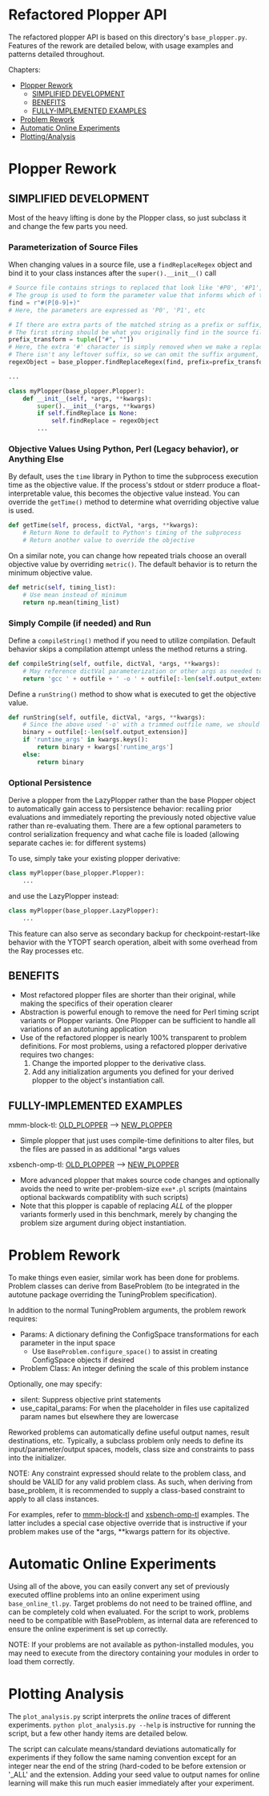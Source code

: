 # Refactored Plopper API

The refactored plopper API is based on this directory's `base_plopper.py`.
Features of the rework are detailed below, with usage examples and patterns detailed throughout.

Chapters:

* [Plopper Rework](plopperREADME.md#plopper-rework)
  + [SIMPLIFIED DEVELOPMENT](plopperREADME.md#simplified-development)
  + [BENEFITS](plopperREADME.md#benefits)
  + [FULLY-IMPLEMENTED EXAMPLES](plopperREADME.md#fully-implemented-examples)
* [Problem Rework](plopperREADME.md#problem-rework)
* [Automatic Online Experiments](plopperREADME.md#automatic-online-experiments)
* [Plotting/Analysis](plopperREADME.md#plotting-analysis)

# Plopper Rework

## SIMPLIFIED DEVELOPMENT

Most of the heavy lifting is done by the Plopper class, so just subclass it and change the few parts you need.

### Parameterization of Source Files

When changing values in a source file, use a `findReplaceRegex` object and bind it to your class instances after the `super().__init__()` call
```python
# Source file contains strings to replaced that look like '#P0', '#P1', etc
# The group is used to form the parameter value that informs which of the problem parameters replaces this string in the file's text
find = r"#(P[0-9]+)"
# Here, the parameters are expressed as 'P0', 'P1', etc

# If there are extra parts of the matched string as a prefix or suffix, specify how they should be found and replaced here
# The first string should be what you originally find in the source file, the second should be its replacement
prefix_transform = tuple(["#", ""])
# Here, the extra '#' character is simply removed when we make a replacement
# There isn't any leftover suffix, so we can omit the suffix argument, but it is explicitly shown below
regexObject = base_plopper.findReplaceRegex(find, prefix=prefix_transform, suffix=None)

...

class myPlopper(base_plopper.Plopper):
    def __init__(self, *args, **kwargs):
        super().__init__(*args, **kwargs)
        if self.findReplace is None:
            self.findReplace = regexObject
        ...
```

### Objective Values Using Python, Perl (Legacy behavior), or Anything Else

By default, uses the `time` library in Python to time the subprocess execution time as the objective value.
If the process's stdout or stderr produce a float-interpretable value, this becomes the objective value instead.
You can override the `getTime()` method to determine what overriding objective value is used.
```python
def getTime(self, process, dictVal, *args, **kwargs):
    # Return None to default to Python's timing of the subprocess
    # Return another value to override the objective
```
On a similar note, you can change how repeated trials choose an overall objective value by overriding `metric()`.
The default behavior is to return the minimum objective value.
```python
def metric(self, timing_list):
    # Use mean instead of minimum
    return np.mean(timing_list)
```

### Simply Compile (if needed) and Run

Define a `compileString()` method if you need to utilize compilation.
Default behavior skips a compilation attempt unless the method returns a string.
```python
def compileString(self, outfile, dictVal, *args, **kwargs):
    # May reference dictVal parameterization or other args as needed to customize compilation
    return 'gcc ' + outfile + ' -o ' + outfile[:-len(self.output_extension)]
```

Define a `runString()` method to show what is executed to get the objective value.
```python
def runString(self, outfile, dictVal, *args, **kwargs):
    # Since the above used '-o' with a trimmed outfile name, we should replicate that change here
    binary = outfile[:-len(self.output_extension)]
    if 'runtime_args' in kwargs.keys():
        return binary + kwargs['runtime_args']
    else:
        return binary
```

### Optional Persistence

Derive a plopper from the LazyPlopper rather than the base Plopper object to automatically gain access to persistence behavior: recalling prior evaluations and immediately reporting the previously noted objective value rather than re-evaluating them.
There are a few optional parameters to control serialization frequency and what cache file is loaded (allowing separate caches ie: for different systems)

To use, simply take your existing plopper derivative:
```python
class myPlopper(base_plopper.Plopper):
    ...
```

and use the LazyPlopper instead:
```python
class myPlopper(base_plopper.LazyPlopper):
    ...
```

This feature can also serve as secondary backup for checkpoint-restart-like behavior with the YTOPT search operation, albeit with some overhead from the Ray processes etc.

## BENEFITS

* Most refactored plopper files are shorter than their original, while making the specifics of their operation clearer
* Abstraction is powerful enough to remove the need for Perl timing script variants or Plopper variants. One Plopper can be sufficient to handle all variations of an autotuning application
* Use of the refactored plopper is nearly 100% transparent to problem definitions. For most problems, using a refactored plopper derivative requires two changes:
    1. Change the imported plopper to the derivative class.
    2. Add any initialization arguments you defined for your derived plopper to the object's instantiation call.

## FULLY-IMPLEMENTED EXAMPLES

mmm-block-tl: [OLD_PLOPPER](mmm-block-tl/plopper/plopper.py) --> [NEW\_PLOPPER](mmm-block-tl/plopper/newPlopper.py)
* Simple plopper that just uses compile-time definitions to alter files, but the files are passed in as additional \*args values

xsbench-omp-tl: [OLD\_PLOPPER](xsbench-omp-tl/plopper/plopper.py) --> [NEW\_PLOPPER](xsbench-omp-tl/plopper/newPlopper.py)
* More advanced plopper that makes source code changes and optionally avoids the need to write per-problem-size `exe*.pl` scripts (maintains optional backwards compatiblity with such scripts)
* Note that this plopper is capable of replacing _ALL_ of the plopper variants formerly used in this benchmark, merely by changing the problem size argument during object instantiation.

# Problem Rework

To make things even easier, similar work has been done for problems.
Problem classes can derive from BaseProblem (to be integrated in the autotune package overriding the TuningProblem specification).

In addition to the normal TuningProblem arguments, the problem rework requires:
* Params: A dictionary defining the ConfigSpace transformations for each parameter in the input space
  + Use `BaseProblem.configure_space()` to assist in creating ConfigSpace objects if desired
* Problem Class: An integer defining the scale of this problem instance

Optionally, one may specify:
* silent: Suppress objective print statements
* use\_capital\_params: For when the placeholder in files use capitalized param names but elsewhere they are lowercase

Reworked problems can automatically define useful output names, result destinations, etc.
Typically, a subclass problem only needs to define its input/parameter/output spaces, models, class size and constraints to pass into the initializer.

NOTE: Any constraint expressed should relate to the problem class, and should be VALID for any valid problem class. As such, when deriving from base\_problem, it is recommended to supply a class-based constraint to apply to all class instances.

For examples, refer to [mmm-block-tl](mmm-block-tl/mmm_problem/NEW_s.py) and [xsbench-omp-tl](xsbench-omp-tl/xsbench/NEW_s.py) examples.
The latter includes a special case objective override that is instructive if your problem makes use of the \*args, \*\*kwargs pattern for its objective.

# Automatic Online Experiments

Using all of the above, you can easily convert any set of previously executed offline problems into an online experiment using `base_online_tl.py`.
Target problems do not need to be trained offline, and can be completely cold when evaluated.
For the script to work, problems need to be compatible with BaseProblem, as internal data are referenced to ensure the online experiment is set up correctly.

NOTE: If your problems are not available as python-installed modules, you may need to execute from the directory containing your modules in order to load them correctly.

# Plotting Analysis

The `plot_analysis.py` script interprets the _online_ traces of different experiments.
`python plot_analysis.py --help` is instructive for running the script, but a few other handy items are detailed below.

The script can calculate means/standard deviations automatically for experiments if they follow the same naming convention except for an integer near the end of the string (hard-coded to be before extension or '\_ALL' and the extension. Adding your seed value to output names for online learning will make this run much easier immediately after your experiment.

